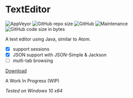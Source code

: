 # TextEditor
![AppVeyor](https://img.shields.io/appveyor/build/TerabyteTB/TextEditor)
![GitHub repo size](https://img.shields.io/github/repo-size/TerabyteTB/TextEditor)
![GitHub](https://img.shields.io/github/license/TerabyteTB/TextEditor)
![Maintenance](https://img.shields.io/maintenance/yes/2021)
![GitHub code size in bytes](https://img.shields.io/github/languages/code-size/TerabyteTB/TextEditor)

A text editor using Java, similar to Atom.

- [x]  support sessions
- [x]  JSON support with JSON-Simple & Jackson
- [ ]  multi-tab browsing

<a class="github-button" href="https://github.com/TerabyteTB/TextEditor/archive/master.zip" data-color-scheme="no-preference: dark; light: dark; dark: dark;" data-size="large" aria-label="Download TerabyteTB/TextEditor on GitHub">Download</a>

A Work In Progress (WIP)

*Tested on Windows 10 x64*
 
